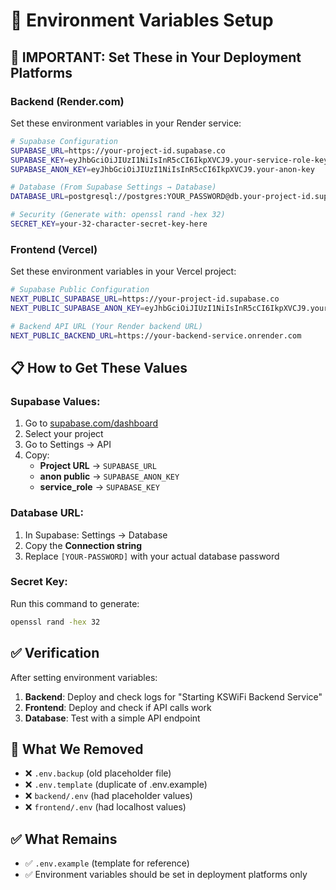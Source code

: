 # 🔧 Environment Variables Setup

## 🚨 **IMPORTANT: Set These in Your Deployment Platforms**

### **Backend (Render.com)**
Set these environment variables in your Render service:

```bash
# Supabase Configuration
SUPABASE_URL=https://your-project-id.supabase.co
SUPABASE_KEY=eyJhbGciOiJIUzI1NiIsInR5cCI6IkpXVCJ9.your-service-role-key
SUPABASE_ANON_KEY=eyJhbGciOiJIUzI1NiIsInR5cCI6IkpXVCJ9.your-anon-key

# Database (From Supabase Settings → Database)
DATABASE_URL=postgresql://postgres:YOUR_PASSWORD@db.your-project-id.supabase.co:5432/postgres

# Security (Generate with: openssl rand -hex 32)
SECRET_KEY=your-32-character-secret-key-here
```

### **Frontend (Vercel)**
Set these environment variables in your Vercel project:

```bash
# Supabase Public Configuration
NEXT_PUBLIC_SUPABASE_URL=https://your-project-id.supabase.co
NEXT_PUBLIC_SUPABASE_ANON_KEY=eyJhbGciOiJIUzI1NiIsInR5cCI6IkpXVCJ9.your-anon-key

# Backend API URL (Your Render backend URL)
NEXT_PUBLIC_BACKEND_URL=https://your-backend-service.onrender.com
```

## 📋 **How to Get These Values**

### **Supabase Values:**
1. Go to [supabase.com/dashboard](https://supabase.com/dashboard)
2. Select your project
3. Go to Settings → API
4. Copy:
   - **Project URL** → `SUPABASE_URL`
   - **anon public** → `SUPABASE_ANON_KEY`
   - **service_role** → `SUPABASE_KEY`

### **Database URL:**
1. In Supabase: Settings → Database
2. Copy the **Connection string**
3. Replace `[YOUR-PASSWORD]` with your actual database password

### **Secret Key:**
Run this command to generate:
```bash
openssl rand -hex 32
```

## ✅ **Verification**

After setting environment variables:

1. **Backend**: Deploy and check logs for "Starting KSWiFi Backend Service"
2. **Frontend**: Deploy and check if API calls work
3. **Database**: Test with a simple API endpoint

## 🚫 **What We Removed**

- ❌ `.env.backup` (old placeholder file)
- ❌ `.env.template` (duplicate of .env.example)
- ❌ `backend/.env` (had placeholder values)
- ❌ `frontend/.env` (had localhost values)

## ✅ **What Remains**

- ✅ `.env.example` (template for reference)
- ✅ Environment variables should be set in deployment platforms only